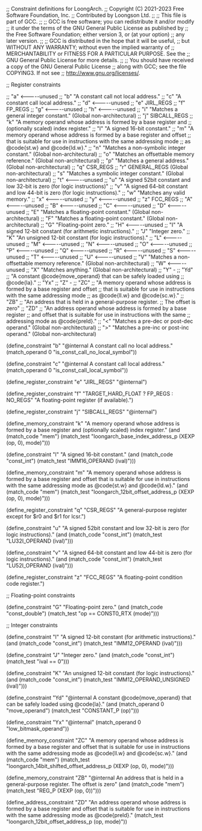 ;; Constraint definitions for LoongArch.
;; Copyright (C) 2021-2023 Free Software Foundation, Inc.
;; Contributed by Loongson Ltd.
;;
;; This file is part of GCC.
;;
;; GCC is free software; you can redistribute it and/or modify
;; it under the terms of the GNU General Public License as published by
;; the Free Software Foundation; either version 3, or (at your option)
;; any later version.
;;
;; GCC is distributed in the hope that it will be useful,
;; but WITHOUT ANY WARRANTY; without even the implied warranty of
;; MERCHANTABILITY or FITNESS FOR A PARTICULAR PURPOSE.  See the
;; GNU General Public License for more details.
;;
;; You should have received a copy of the GNU General Public License
;; along with GCC; see the file COPYING3.  If not see
;; <http://www.gnu.org/licenses/>.

;; Register constraints

;; "a" <-----unused
;; "b" "A constant call not local address."
;; "c" "A constant call local address."
;; "d" <-----unused
;; "e" JIRL_REGS
;; "f" FP_REGS
;; "g" <-----unused
;; "h" <-----unused
;; "i" "Matches a general integer constant." (Global non-architectural)
;; "j" SIBCALL_REGS
;; "k" "A memory operand whose address is formed by a base register and
;;      (optionally scaled) index register."
;; "l" "A signed 16-bit constant."
;; "m" "A memory operand whose address is formed by a base register and offset
;;      that is suitable for use in instructions with the same addressing mode
;;      as @code{st.w} and @code{ld.w}."
;; "n" "Matches a non-symbolic integer constant." (Global non-architectural)
;; "o" "Matches an offsettable memory reference." (Global non-architectural)
;; "p" "Matches a general address." (Global non-architectural)
;; "q" CSR_REGS
;; "r" GENERAL_REGS (Global non-architectural)
;; "s" "Matches a symbolic integer constant." (Global non-architectural)
;; "t" <-----unused
;; "u" "A signed 52bit constant and low 32-bit is zero (for logic instructions)"
;; "v" "A signed 64-bit constant and low 44-bit is zero (for logic instructions)."
;; "w" "Matches any valid memory."
;; "x" <-----unused
;; "y" <-----unused
;; "z" FCC_REGS
;; "A" <-----unused
;; "B" <-----unused
;; "C" <-----unused
;; "D" <-----unused
;; "E" "Matches a floating-point constant." (Global non-architectural)
;; "F" "Matches a floating-point constant." (Global non-architectural)
;; "G" "Floating-point zero."
;; "H" <-----unused
;; "I" "A signed 12-bit constant (for arithmetic instructions)."
;; "J" "Integer zero."
;; "K" "An unsigned 12-bit constant (for logic instructions)."
;; "L" <-----unused
;; "M" <-----unused
;; "N" <-----unused
;; "O" <-----unused
;; "P" <-----unused
;; "Q" <-----unused
;; "R" <-----unused
;; "S" <-----unused
;; "T" <-----unused
;; "U" <-----unused
;; "V" "Matches a non-offsettable memory reference." (Global non-architectural)
;; "W" <-----unused
;; "X" "Matches anything." (Global non-architectural)
;; "Y" -
;;    "Yd"
;;       "A constant @code{move_operand} that can be safely loaded using
;;	  @code{la}."
;;    "Yx"
;; "Z" -
;;    "ZC"
;;      "A memory operand whose address is formed by a base register and offset
;;       that is suitable for use in instructions with the same addressing mode
;;       as @code{ll.w} and @code{sc.w}."
;;    "ZB"
;;      "An address that is held in a general-purpose register.
;;      The offset is zero"
;;    "ZD"
;;	"An address operand whose address is formed by a base register
;;	 and offset that is suitable for use in instructions with the same
;;	 addressing mode as @code{preld}."
;; "<" "Matches a pre-dec or post-dec operand." (Global non-architectural)
;; ">" "Matches a pre-inc or post-inc operand." (Global non-architectural)

(define_constraint "b"
  "@internal
   A constant call no local address."
  (match_operand 0 "is_const_call_no_local_symbol"))

(define_constraint "c"
  "@internal
   A constant call local address."
  (match_operand 0 "is_const_call_local_symbol"))

(define_register_constraint "e" "JIRL_REGS"
  "@internal")

(define_register_constraint "f" "TARGET_HARD_FLOAT ? FP_REGS : NO_REGS"
  "A floating-point register (if available).")

(define_register_constraint "j" "SIBCALL_REGS"
  "@internal")

(define_memory_constraint "k"
  "A memory operand whose address is formed by a base register and (optionally scaled)
   index register."
  (and (match_code "mem")
       (match_test "loongarch_base_index_address_p (XEXP (op, 0), mode)")))

(define_constraint "l"
"A signed 16-bit constant."
(and (match_code "const_int")
     (match_test "IMM16_OPERAND (ival)")))

(define_memory_constraint "m"
  "A memory operand whose address is formed by a base register and offset
   that is suitable for use in instructions with the same addressing mode
   as @code{st.w} and @code{ld.w}."
  (and (match_code "mem")
       (match_test "loongarch_12bit_offset_address_p (XEXP (op, 0), mode)")))

(define_register_constraint "q" "CSR_REGS"
  "A general-purpose register except for $r0 and $r1 for lcsr.")

(define_constraint "u"
  "A signed 52bit constant and low 32-bit is zero (for logic instructions)."
  (and (match_code "const_int")
       (match_test "LU32I_OPERAND (ival)")))

(define_constraint "v"
  "A signed 64-bit constant and low 44-bit is zero (for logic instructions)."
  (and (match_code "const_int")
       (match_test "LU52I_OPERAND (ival)")))

(define_register_constraint "z" "FCC_REGS"
  "A floating-point condition code register.")

;; Floating-point constraints

(define_constraint "G"
  "Floating-point zero."
  (and (match_code "const_double")
       (match_test "op == CONST0_RTX (mode)")))

;; Integer constraints

(define_constraint "I"
  "A signed 12-bit constant (for arithmetic instructions)."
  (and (match_code "const_int")
       (match_test "IMM12_OPERAND (ival)")))

(define_constraint "J"
  "Integer zero."
  (and (match_code "const_int")
       (match_test "ival == 0")))

(define_constraint "K"
  "An unsigned 12-bit constant (for logic instructions)."
  (and (match_code "const_int")
       (match_test "IMM12_OPERAND_UNSIGNED (ival)")))

(define_constraint "Yd"
  "@internal
   A constant @code{move_operand} that can be safely loaded using
   @code{la}."
  (and (match_operand 0 "move_operand")
       (match_test "CONSTANT_P (op)")))

(define_constraint "Yx"
   "@internal"
   (match_operand 0 "low_bitmask_operand"))

(define_memory_constraint "ZC"
  "A memory operand whose address is formed by a base register and offset
   that is suitable for use in instructions with the same addressing mode
   as @code{ll.w} and @code{sc.w}."
  (and (match_code "mem")
       (match_test "loongarch_14bit_shifted_offset_address_p (XEXP (op, 0), mode)")))

(define_memory_constraint "ZB"
  "@internal
  An address that is held in a general-purpose register.
  The offset is zero"
  (and (match_code "mem")
       (match_test "REG_P (XEXP (op, 0))")))

(define_address_constraint "ZD"
  "An address operand whose address is formed by a base register
   and offset that is suitable for use in instructions with the same
   addressing mode as @code{preld}."
   (match_test "loongarch_12bit_offset_address_p (op, mode)"))

